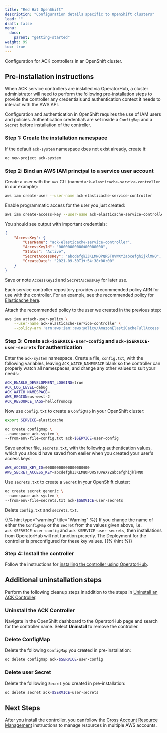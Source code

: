 ```yaml
---
title: "Red Hat OpenShift"
description: "Configuration details specific to OpenShift clusters"
lead: ""
draft: false
menu:
  docs:
    parent: "getting-started"
weight: 99
toc: true
---
```


Configuration for ACK controllers in an OpenShift cluster.

## Pre-installation instructions

When ACK service controllers are installed via OperatorHub, a cluster administrator will need to perform the following pre-installation steps to provide the controller any credentials and authentication context it needs to interact with the AWS API.

Configuration and authentication in OpenShift requires the use of IAM users and policies. Authentication credentials are set inside a `ConfigMap` and a `Secret` before installation of the controller.

### Step 1: Create the installation namespace

If the default `ack-system` namespace does not exist already, create it:
```bash
oc new-project ack-system
```

### Step 2: Bind an AWS IAM principal to a service user account

Create a user with the `aws` CLI (named `ack-elasticache-service-controller` in our example):
```bash
aws iam create-user --user-name ack-elasticache-service-controller
```

Enable programmatic access for the user you just created:
```bash
aws iam create-access-key --user-name ack-elasticache-service-controller
```

You should see output with important credentials:
```json
{
    "AccessKey": {
        "UserName": "ack-elasticache-service-controller",
        "AccessKeyId": "00000000000000000000",
        "Status": "Active",
        "SecretAccessKey": "abcdefghIJKLMNOPQRSTUVWXYZabcefghijklMNO",
        "CreateDate": "2021-09-30T19:54:38+00:00"
    }
}
```

Save or note `AccessKeyId` and `SecretAccessKey` for later use.

Each service controller repository provides a recommended policy ARN for use with the controller. For an example, see the recommended policy for [Elasticache here](https://github.com/aws-controllers-k8s/elasticache-controller/blob/main/config/iam/recommended-policy-arn).

Attach the recommended policy to the user we created in the previous step:
```bash
aws iam attach-user-policy \
    --user-name ack-elasticache-service-controller \
    --policy-arn 'arn:aws:iam::aws:policy/AmazonElastiCacheFullAccess'
```

### Step 3: Create `ack-$SERVICE-user-config` and `ack-$SERVICE-user-secrets` for authentication

Enter the `ack-system` namespace. Create a file, `config.txt`, with the following variables, leaving `ACK_WATCH_NAMESPACE` blank so the controller can properly watch all namespaces, and change any other values to suit your needs:

```bash
ACK_ENABLE_DEVELOPMENT_LOGGING=true
ACK_LOG_LEVEL=debug
ACK_WATCH_NAMESPACE=
AWS_REGION=us-west-2
ACK_RESOURCE_TAGS=hellofromocp
```

Now use `config.txt` to create a `ConfigMap` in your OpenShift cluster:
```bash
export SERVICE=elasticache

oc create configmap \
--namespace ack-system \
--from-env-file=config.txt ack-$SERVICE-user-config
```

Save another file, `secrets.txt`, with the following authentication values, which you should have saved from earlier when you created your user's access keys:
```bash
AWS_ACCESS_KEY_ID=00000000000000000000
AWS_SECRET_ACCESS_KEY=abcdefghIJKLMNOPQRSTUVWXYZabcefghijklMNO
```

Use `secrets.txt` to create a `Secret` in your OpenShift cluster:
```bash
oc create secret generic \
--namespace ack-system \
--from-env-file=secrets.txt ack-$SERVICE-user-secrets
```

Delete `config.txt` and `secrets.txt`.

{{% hint type="warning" title="Warning" %}}
If you change the name of either the `ConfigMap` or the `Secret` from the values given above, i.e. `ack-$SERVICE-user-config` and `ack-$SERVICE-user-secrets`, then installations from OperatorHub will not function properly. The Deployment for the controller is preconfigured for these key values.
{{% /hint %}}

### Step 4: Install the controller

Follow the instructions for [installing the controller using OperatorHub](../install/#install-an-ack-service-controller-with-operatorhub-in-red-hat-openshift).


## Additional uninstallation steps

Perform the following cleanup steps in addition to the steps in [Uninstall an ACK Controller](../cleanup).

### Uninstall the ACK Controller

Navigate in the OpenShift dashboard to the OperatorHub page and search for the controller name. Select __Uninstall__ to remove the controller.

### Delete ConfigMap

Delete the following `ConfigMap` you created in pre-installation:
```bash
oc delete configmap ack-$SERVICE-user-config
```

### Delete user Secret

Delete the folllowing `Secret` you created in pre-installation:
```bash
oc delete secret ack-$SERVICE-user-secrets
```

## Next Steps

After you install the controller, you can follow the [Cross Account Resource Management](../cross-account-resource-management) instructions to manage resources in multiple AWS accounts.
